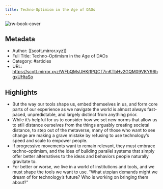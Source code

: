 ```yaml
---
title: Techno-Optimism in the Age of DAOs
---
```

![rw-book-cover](https://readwise-assets.s3.amazonaws.com/static/images/article2.74d541386bbf.png)

## Metadata
- Author: [[scott.mirror.xyz]]
- Full Title: Techno-Optimism in the Age of DAOs
- Category: #articles
- URL: https://scott.mirror.xyz/WFbQMsUHKj1PQCT7inKTbHv2GQM09VKY96hgxUHtaSo

## Highlights
- But the way our tools shape us, embed themselves in us, and form core parts of our experience as we navigate the world is almost always fast-paced, unpredictable, and largely distinct from anything prior.
- While it’s helpful for us to consider how we set new norms that allow us to still distance ourselves from the things arguably creating societal distance, to step out of the metaverse, many of those who want to see change are making a grave mistake by refusing to use technology’s speed and scale to empower people.
- If progressive movements want to remain relevant, they must embrace techno-optimism, and the idea of building parallel systems that simply offer better alternatives to the ideas and behaviors people naturally gravitate to.
- For better or worse, we live in a world of institutions and tools, and we must shape the tools we want to use. “What utopian demands might we dream of for technology’s future? Who is working on bringing them about?”
